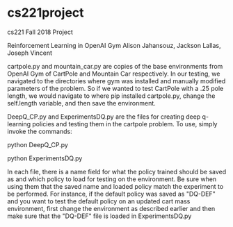 # cs221project
cs221 Fall 2018 Project

Reinforcement Learning in OpenAI Gym
Alison Jahansouz, Jackson Lallas, Joseph Vincent

cartpole.py and mountain_car.py are copies of the base environments from OpenAI Gym of CartPole and Mountain Car respectively. In our testing, we navigated to the directories where gym was installed and manually modified parameters of the problem. So if we wanted to test CartPole with a .25 pole length, we would navigate to where pip installed cartpole.py, change the self.length variable, and then save the environment.



DeepQ_CP.py and ExperimentsDQ.py are the files for creating deep q-learning policies and testing them in the cartpole problem. To use, simply invoke the commands:

python DeepQ_CP.py

python ExperimentsDQ.py

In each file, there is a name field for what the policy trained should be saved as and which policy to load for testing on the environment. Be sure when using them that the saved name and loaded policy match the experiment to be performed. For instance, if the default policy was saved as "DQ-DEF" and you want to test the default policy on an updated cart mass environment, first change the environment as described earlier and then make sure that the "DQ-DEF" file is loaded in ExperimentsDQ.py

